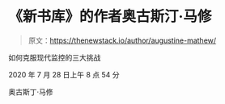 # 《新书库》的作者奥古斯汀·马修

> 原文：<https://thenewstack.io/author/augustine-mathew/>

如何克服现代监控的三大挑战

2020 年 7 月 28 日上午 8 点 54 分

奥古斯丁·马修